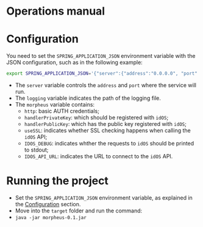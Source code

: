 Operations manual
=================

# Configuration

You need to set the `SPRING_APPLICATION_JSON` environment variable with the JSON configuration, such as in the following example:

```bash
export SPRING_APPLICATION_JSON='{"server":{"address":"0.0.0.0", "port": 8080}, "logging":{"file":"morpheus-spring.log"}, "morpheus":{"http":{"user":"cassio", "password":"god"}, "handlerPrivateKey": "81197557e9117dfd6f16cb72a2710830", "handlerPublicKey": "b16c931c061e14af275bd2c86d3cf48d", "useSSL": true, "IDOS_DEBUG": 1, "IDOS_API_URL": "https://cassio.idos.io/1.0"}}'
```

* The `server` variable controls the `address` and `port` where the service will run.
* The `logging` variable indicates the path of the logging file.
* The `morpheus` variable contains:
    * `http`: basic AUTH credentials;
    * `handlerPrivateKey`: which should be registered with `idOS`;
    * `handlerPublicKey`: which has the public key registered with `idOS`;
    * `useSSL`: indicates whether SSL checking happens when calling the `idOS` API;
    * `IDOS_DEBUG`: indicates whther the requests to `idOS` should be printed to stdout;
    * `IDOS_API_URL`: indicates the URL to connect to the `idOS` API.

# Running the project

* Set the `SPRING_APPLICATION_JSON` environment variable, as explained in the [Configuration](#configuration) section.
* Move into the `target` folder and run the command:
* `java -jar morpheus-0.1.jar`
